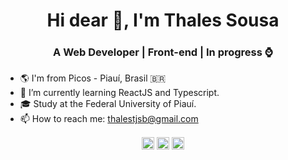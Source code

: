 <h1 align="center">Hi dear 👋, I'm Thales Sousa</h1> 
<h3 align="center">A Web Developer | Front-end | In progress ⌚</h3>

- 🌎 I'm from Picos - Piauí, Brasil 🇧🇷 
- 🌱 I’m currently learning ReactJS and Typescript.
- 🎓 Study at the Federal University of Piauí.
- 📫 How to reach me: thalestjsb@gmail.com



<p align="center">
  <a href="https://www.linkedin.com/in/thalesousa/" target="blank"><img align="center" src="https://cdn.jsdelivr.net/npm/simple-icons@3.0.1/icons/linkedin.svg" alt="thalesousa" height="20" width="20" /></a>
  <a href="https://www.facebook.com/thalesjsb/" target="blank"><img align="center" src="https://cdn.jsdelivr.net/npm/simple-icons@3.0.1/icons/facebook.svg" alt="thalesousa" height="20" width="20" /></a>
  <a href="https://www.instagram.com/thales.jsb/" target="blank"><img align="center" src="https://cdn.jsdelivr.net/npm/simple-icons@3.0.1/icons/instagram.svg" alt="thalesousa" height="20" width="20" /></a>
</p>
